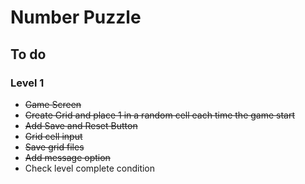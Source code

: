 # Number Puzzle

## To do
### Level 1
- <strike>Game Screen</strike>
- <strike>Create Grid and place 1 in a random cell each time the game start</strike>
- <strike>Add Save and Reset Button</strike> 
- <strike>Grid cell input</strike>
- <strike>Save grid files</strike>
- <strike>Add message option</strike>
- Check level complete condition
